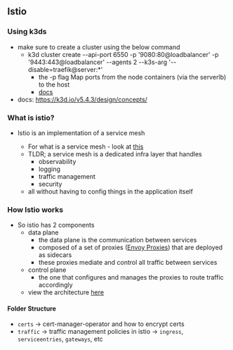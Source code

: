 ## Istio

### Using k3ds

- make sure to create a cluster using the below command
  - k3d cluster create --api-port 6550 -p '9080:80@loadbalancer' -p '9443:443@loadbalancer' --agents 2 --k3s-arg '--disable=traefik@server:\*'
    - the -p flag Map ports from the node containers (via the serverlb) to the host
    - [docs](https://k3d.io/v5.3.0/usage/commands/k3d_cluster_create/)
- docs: https://k3d.io/v5.4.3/design/concepts/

### What is istio?

- Istio is an implementation of a service mesh

  - For what is a service mesh - look at [this](https://buoyant.io/service-mesh-manifesto)
  - TLDR; a service mesh is a dedicated infra layer that handles
    - observability
    - logging
    - traffic management
    - security
  - all without having to config things in the application itself

### How Istio works

- So istio has 2 components
  - data plane
    - the data plane is the communication between services
    - composed of a set of proxies ([Envoy Proxies](https://www.envoyproxy.io/docs/envoy/v1.29.3/intro/what_is_envoy)) that are deployed as sidecars
    - these proxies mediate and control all traffic between services
  - control plane
    - the one that configures and manages the proxies to route traffic accordingly
  - view the architecture [here](https://istio.io/latest/docs/ops/deployment/architecture/)

#### Folder Structure

- `certs` -> cert-manager-operator and how to encrypt certs
- `traffic` -> traffic management policies in istio -> `ingress`, `serviceentries`, `gateways`, etc
